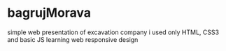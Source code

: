 # bagrujMorava
simple web presentation of excavation company 
i used only HTML, CSS3 and basic JS 
learning web responsive design
